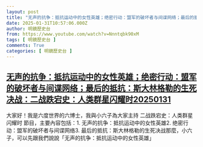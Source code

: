 ```yaml
---
layout: post
title: "无声的抗争：抵抗运动中的女性英雄；绝密行动：盟军的破坏者与间谍网络；最后的抵抗：斯大林格勒的生死决战：二战跌宕史：人类群星闪耀时20250131"
date: 2025-01-31T10:57:06.000Z
author: 明鏡歷史台
from: https://www.youtube.com/watch?v=Nnntqbk90xM
tags: [ 明鏡歷史台 ]
comments: True
categories: [ 明鏡歷史台 ]
---
```

<!--1738321026000-->
[无声的抗争：抵抗运动中的女性英雄；绝密行动：盟军的破坏者与间谍网络；最后的抵抗：斯大林格勒的生死决战：二战跌宕史：人类群星闪耀时20250131](https://www.youtube.com/watch?v=Nnntqbk90xM)
------

<div>
大家好！我是六度世界的六博士，我與小六子為大家主持 二战跌宕史：人类群星闪耀时 節目，主要內容包括：1. 无声的抗争：抵抗运动中的女性英雄2. 绝密行动：盟军的破坏者与间谍网络3. 最后的抵抗：斯大林格勒的生死决战那麼，小六子，可以先跟我們說說「无声的抗争：抵抗运动中的女性英雄」
</div>
